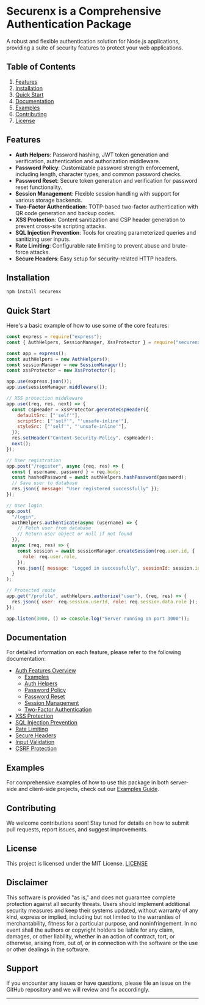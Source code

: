 # Securenx is a Comprehensive Authentication Package

A robust and flexible authentication solution for Node.js applications, providing a suite of security features to protect your web applications.

## Table of Contents

1. [Features](#features)
2. [Installation](#installation)
3. [Quick Start](#quick-start)
4. [Documentation](#documentation)
5. [Examples](#examples)
6. [Contributing](#contributing)
7. [License](#license)

## Features

- **Auth Helpers**: Password hashing, JWT token generation and verification, authentication and authorization middleware.
- **Password Policy**: Customizable password strength enforcement, including length, character types, and common password checks.
- **Password Reset**: Secure token generation and verification for password reset functionality.
- **Session Management**: Flexible session handling with support for various storage backends.
- **Two-Factor Authentication**: TOTP-based two-factor authentication with QR code generation and backup codes.
- **XSS Protection**: Content sanitization and CSP header generation to prevent cross-site scripting attacks.
- **SQL Injection Prevention**: Tools for creating parameterized queries and sanitizing user inputs.
- **Rate Limiting**: Configurable rate limiting to prevent abuse and brute-force attacks.
- **Secure Headers**: Easy setup for security-related HTTP headers.

## Installation

```bash
npm install securenx
```

## Quick Start

Here's a basic example of how to use some of the core features:

```javascript
const express = require("express");
const { AuthHelpers, SessionManager, XssProtector } = require("securenx");

const app = express();
const authHelpers = new AuthHelpers();
const sessionManager = new SessionManager();
const xssProtector = new XssProtector();

app.use(express.json());
app.use(sessionManager.middleware());

// XSS protection middleware
app.use((req, res, next) => {
  const cspHeader = xssProtector.generateCspHeader({
    defaultSrc: ["'self'"],
    scriptSrc: ["'self'", "'unsafe-inline'"],
    styleSrc: ["'self'", "'unsafe-inline'"],
  });
  res.setHeader("Content-Security-Policy", cspHeader);
  next();
});

// User registration
app.post("/register", async (req, res) => {
  const { username, password } = req.body;
  const hashedPassword = await authHelpers.hashPassword(password);
  // Save user to database
  res.json({ message: "User registered successfully" });
});

// User login
app.post(
  "/login",
  authHelpers.authenticate(async (username) => {
    // Fetch user from database
    // Return user object or null if not found
  }),
  async (req, res) => {
    const session = await sessionManager.createSession(req.user.id, {
      role: req.user.role,
    });
    res.json({ message: "Logged in successfully", sessionId: session.id });
  }
);

// Protected route
app.get("/profile", authHelpers.authorize("user"), (req, res) => {
  res.json({ user: req.session.userId, role: req.session.data.role });
});

app.listen(3000, () => console.log("Server running on port 3000"));
```

## Documentation

For detailed information on each feature, please refer to the following documentation:

- [Auth Features Overview](./docs/Auth/AuthFeaturesOverview.md)
  - [Examples](./docs/Auth/AuthExamplesByFramework.md)
  - [Auth Helpers](./docs/Auth/AuthHelpers.md)
  - [Password Policy](./docs/Auth/PasswordPolicy.md)
  - [Password Reset](./docs/Auth/PasswordReset.md)
  - [Session Management](./docs/Auth/SessionManagement.md)
  - [Two-Factor Authentication](./docs/Auth/TwoFactorAuthentication.md)
- [XSS Protection](./docs/XSSProtection.md)
- [SQL Injection Prevention](./docs/SQLInjectionPrevention.md)
- [Rate Limiting](./docs/RateLimiting.md)
- [Secure Headers](./docs/SecureHeaders.md)
- [Input Validation](./docs/InputValidation.md)
- [CSRF Protection](./docs/CSRFProtection.md)

## Examples

For comprehensive examples of how to use this package in both server-side and client-side projects, check out our [Examples Guide](./docs).

## Contributing

We welcome contributions soon! Stay tuned for details on how to submit pull requests, report issues, and suggest improvements.

## License

This project is licensed under the MIT License. [LICENSE](./LICENSE)

## Disclaimer

This software is provided "as is," and does not guarantee complete protection against all security threats. Users should implement additional security measures and keep their systems updated, without warranty of any kind, express or implied, including but not limited to the warranties of merchantability, fitness for a particular purpose, and noninfringement. In no event shall the authors or copyright holders be liable for any claim, damages, or other liability, whether in an action of contract, tort, or otherwise, arising from, out of, or in connection with the software or the use or other dealings in the software.

## Support

If you encounter any issues or have questions, please file an issue on the GitHub repository and we will review and fix accordingly.

---
